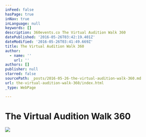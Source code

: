 ```yaml
---
inFeed: false
hasPage: true
inNav: true
inLanguage: null
keywords: []
description: 360events.co The Virtual Audition Walk 360
datePublished: '2016-05-26T03:42:19.401Z'
dateModified: '2016-05-26T03:41:49.669Z'
title: The Virtual Audition Walk 360
author:
  - name: ''
    url: ''
authors: []
publisher: null
starred: false
sourcePath: _posts/2016-05-26-the-virtual-audition-walk-360.md
url: the-virtual-audition-walk-360/index.html
_type: WebPage

---
```

# The Virtual Audition Walk 360
![](https://the-grid-user-content.s3-us-west-2.amazonaws.com/eef5fed6-0b48-4594-8261-6564ca743fb2.png)